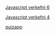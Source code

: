 

[Javascript verkefni 6](https://arijons.github.io/js_verkefni4/myndir.html)

[Javascript verkefni 4](https://arijons.github.io/js_verkefni4/verkefni_4.html)


[quizapp](https://arijons.github.io/quiz_app/quiz_app.html)




